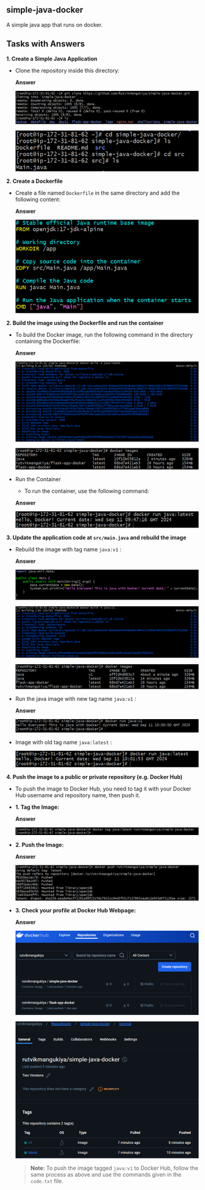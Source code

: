 ## simple-java-docker

A simple java app that runs on docker.

## Tasks with Answers

**1. Create a Simple Java Application**
   - Clone the repository inside this directory:

      **Answer**

      ![image](https://github.com/RutvikMangukiya/simple-java-docker/blob/main/image/1-git-clone.png)

      ![image](https://github.com/RutvikMangukiya/simple-java-docker/blob/main/image/2-cd-src.png)

**2. Create a Dockerfile**
   - Create a file named `Dockerfile` in the same directory and add the following content:

      **Answer**

      ![image](https://github.com/RutvikMangukiya/simple-java-docker/blob/main/image/3-dockerfile.png)

**2. Build the image using the Dockerfile and run the container**
   - To build the Docker image, run the following command in the directory containing the Dockerfile:

      **Answer**

      ![image](https://github.com/RutvikMangukiya/simple-java-docker/blob/main/image/4-docker-build.png)

      ![image](https://github.com/RutvikMangukiya/simple-java-docker/blob/main/image/5-docker-images.png)

   - Run the Container
      - To run the container, use the following command:

      **Answer**

      ![image](https://github.com/RutvikMangukiya/simple-java-docker/blob/main/image/6-docker-run.png)

**3. Update the application code at ``src/main.java`` and rebuild the image**
   - Rebuild the image with tag name `java:v1` :

     **Answer**

     ![image](https://github.com/RutvikMangukiya/simple-java-docker/blob/main/image/7-update-code.png)

     ![image](https://github.com/RutvikMangukiya/simple-java-docker/blob/main/image/8-v1-build.png)

     ![image](https://github.com/RutvikMangukiya/simple-java-docker/blob/main/image/9-v1-list.png)

   - Run the java image with new tag name `java:v1` :

     **Answer**

     ![image](https://github.com/RutvikMangukiya/simple-java-docker/blob/main/image/10-v1-run.png)
   
   - Image with old tag name `java:latest` :

     ![image](https://github.com/RutvikMangukiya/simple-java-docker/blob/main/image/11-docker-run-latest-again.png)

**4. Push the image to a public or private repository (e.g. Docker Hub)**
   - To push the image to Docker Hub, you need to tag it with your Docker Hub username and repository name, then push it.
   - **1. Tag the Image:**

      **Answer**

      ![image](https://github.com/RutvikMangukiya/simple-java-docker/blob/main/image/12-docker-tag.png)

   - **2. Push the Image:**

      **Answer**

      ![image](https://github.com/RutvikMangukiya/simple-java-docker/blob/main/image/13-docker-push.png)

   - **3. Check your profile at Docker Hub Webpage:**

      **Answer**

      ![image](https://github.com/RutvikMangukiya/simple-java-docker/blob/main/image/14-dockerhub.png)

      ![image](https://github.com/RutvikMangukiya/simple-java-docker/blob/main/image/15-dockerhub-2.png)

      > **Note:** To push the image tagged `java:v1` to Docker Hub, follow the same process as above and use the commands given in the `code.txt` file.
